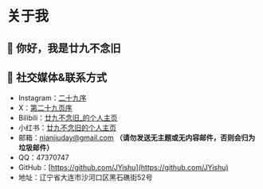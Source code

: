 # 关于我
## 👋 你好，我是廿九不念旧
## 🔗 社交媒体&联系方式
- Instagram：[二十九序](https://www.instagram.com/nianjiuday/)
- X：[第二十九页序](https://x.com/nianjiuday)
- Bilibili：[廿九不念旧_的个人主页](https://space.bilibili.com/1393180743)
- 小红书：[廿九不念旧的个人主页](https://www.xiaohongshu.com/user/profile/68a5c496000000001a00ef5b?xsec_token=YBnXxCEIB8Cr3ICQ6NmHrh7m30YQUAp-iC1zOmVC8i7QU%3D&xsec_source=app_share&xhsshare=CopyLink&appuid=68a5c496000000001a00ef5b&apptime=1755876188&share_id=fdc6c257c1ab4d29ab2f5b2a08377fa0&share_channel=copy_link)
- 邮箱：nianjiuday@gmail.com **（请勿发送无主题或无内容邮件，否则会归为垃圾邮件）**
- QQ：47370747
- GitHub：[https://github.com/JYishu](https://github.com/JYishu)
- 地址：辽宁省大连市沙河口区黑石礁街52号








